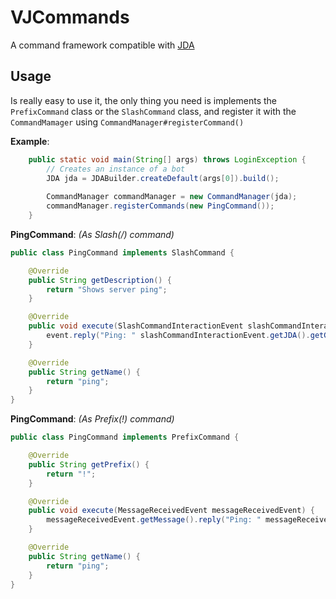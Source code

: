 # VJCommands

A command framework compatible with [JDA](https://github.com/DV8FromTheWorld/JDA)

## Usage
Is really easy to use it, the only thing you need is implements the `PrefixCommand` class or the `SlashCommand` class, and register it with the `CommandMamager` using `CommandManager#registerCommand()`

**Example**:

```java
    public static void main(String[] args) throws LoginException {
        // Creates an instance of a bot             
        JDA jda = JDABuilder.createDefault(args[0]).build();
                
        CommandManager commandManager = new CommandManager(jda);
        commandManager.registerCommands(new PingCommand());
    }
```

**PingCommand**: _(As Slash(/) command)_

```java
public class PingCommand implements SlashCommand {

    @Override
    public String getDescription() {
        return "Shows server ping";
    }

    @Override
    public void execute(SlashCommandInteractionEvent slashCommandInteractionEvent) {
        event.reply("Ping: " slashCommandInteractionEvent.getJDA().getGatewayPing() + "ms").queue();
    }

    @Override
    public String getName() {
        return "ping";
    }
}
```

**PingCommand**: _(As Prefix(!) command)_

```java
public class PingCommand implements PrefixCommand {

    @Override
    public String getPrefix() {
        return "!";
    }

    @Override
    public void execute(MessageReceivedEvent messageReceivedEvent) {
        messageReceivedEvent.getMessage().reply("Ping: " messageReceivedEvent.getJDA().getGatewayPing() + "ms").queue();
    }

    @Override
    public String getName() {
        return "ping";
    }
}
```
